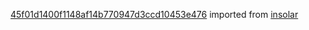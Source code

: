 [45f01d1400f1148af14b770947d3ccd10453e476](https://github.com/insolar/insolar/commit/45f01d1400f1148af14b770947d3ccd10453e476) imported from [insolar](https://github.com/insolar/insolar)
